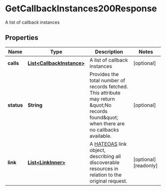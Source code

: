 

# GetCallbackInstances200Response

A list of callback instances

## Properties

| Name | Type | Description | Notes |
|------------ | ------------- | ------------- | -------------|
|**calls** | [**List&lt;CallbackInstance&gt;**](CallbackInstance.md) | A list of callback instances |  [optional] |
|**status** | **String** | Provides the total number of records fetched. This attribute may return \&quot;No records found\&quot; when there are no callbacks available. |  [optional] |
|**link** | [**List&lt;LinkInner&gt;**](LinkInner.md) | A [HATEOAS](https://en.wikipedia.org/wiki/HATEOAS) link object, describing all discoverable resources in relation to the original request. |  [optional] [readonly] |



